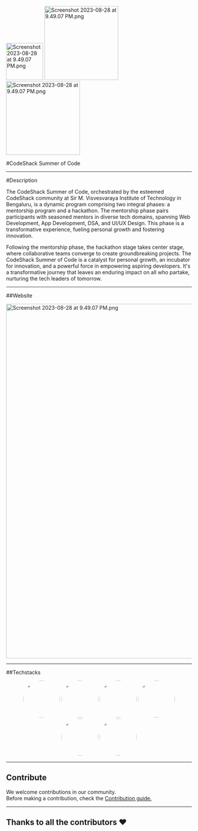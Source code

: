 
<img width="100" alt="Screenshot 2023-08-28 at 9.49.07 PM.png" src="assets/glug_wh.png">
<img width="200" alt="Screenshot 2023-08-28 at 9.49.07 PM.png" src="assets/c1.png">
<img width="200" alt="Screenshot 2023-08-28 at 9.49.07 PM.png" src="assets/Techhub.jpeg">

 
#CodeShack Summer of Code
<hr/>

#Description

<p>The CodeShack Summer of Code, orchestrated by the esteemed CodeShack community at Sir M. Visvesvaraya Institute of Technology in Bengaluru, is a dynamic program comprising two integral phases: a mentorship program and a hackathon. The mentorship phase pairs participants with seasoned mentors in diverse tech domains, spanning Web Development, App Development, DSA, and UI/UX Design. This phase is a transformative experience, fueling personal growth and fostering innovation.

Following the mentorship phase, the hackathon stage takes center stage, where collaborative teams converge to create groundbreaking projects. The CodeShack Summer of Code is a catalyst for personal growth, an incubator for innovation, and a powerful force in empowering aspiring developers. It's a transformative journey that leaves an enduring impact on all who partake, nurturing the tech leaders of tomorrow.</p>

<hr/>

##Website

<img width="960" alt="Screenshot 2023-08-28 at 9.49.07 PM.png" src="assets/csocwebsite.png">

<hr/>

##Techstacks
<div align="center">
  <img src="assets/html.png" width="100" height="100" style="border-radius: 50%;">
  <img src="assets/css.png" width="100" height="100" style="border-radius: 50%;">
  <img src="assets/js.png" width="100" height="100" style="border-radius: 50%;">
  <img src="assets/django.png" width="100" height="100" style="border-radius: 50%;">
  <img src="assets/postgres.png" width="100" height="100" style="border-radius: 50%;">
  <img src="assets/ngnix.png" width="100" height="100" style="border-radius: 50%;">
</div>


<hr>

## Contribute

We welcome contributions in our community.<br>
Before making a contribution, check the <a href="CONTRIBUTING.md">Contribution guide.</a>
<hr>

## Thanks to all the contributors ❤️

